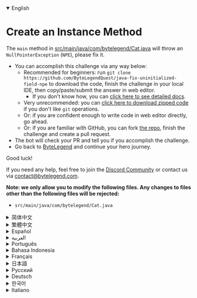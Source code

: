 <details open='true'>
<summary>English</summary>

# Create an Instance Method

The `main` method in [src/main/java/com/bytelegend/Cat.java](https://github.com/ByteLegendQuest/java-fix-uninitialized-field-npe/blob/main/src/main/java/com/bytelegend/Cat.java) will throw an `NullPointerException` (`NPE`), please fix it.

- You can accomplish this challenge via any way below:
  - Recommended for beginners: run `git clone https://github.com/ByteLegendQuest/java-fix-uninitialized-field-npe` to download the code,
    finish the challenge in your local IDE, then copy/paste/submit the answer in web editor.
    - If you don't know how, you can [click here to see detailed docs](https://github.com/ByteLegendQuest/java-fix-uninitialized-field-npe/blob/main/docs/en/clone-and-import.md).
  - Very unrecommended: you can [click here to download zipped code](https://codeload.github.com/ByteLegendQuest/java-fix-uninitialized-field-npe/zip/refs/heads/main) if you don't like `git` operations.
  - Or: if you are confident enough to write code in web editor directly, go ahead.
  - Or: if you are familiar with GitHub, you can fork [the repo](https://github.com/ByteLegendQuest/java-fix-uninitialized-field-npe), finish the challenge and create a pull request.
- The bot will check your PR and tell you if you accomplish the challenge.
- Go back to [ByteLegend](https://bytelegend.com) and continue your hero journey.

Good luck!

If you need any help, feel free to join the [Discord Community](https://discord.gg/35RreUUGWt) or contact us via [contact@bytelegend.com](mailto:contact@bytelegend.com).

**Note: we only allow you to modify the following files.
Any changes to files other than the following files will be rejected:**

- `src/main/java/com/bytelegend/Cat.java`
</details>
<details>
<summary>简体中文</summary>

# 修复一个<ruby>空指针异常<rt>NullPointerException</rt></ruby>

调用[src/main/java/com/bytelegend/Cat.java](https://github.com/ByteLegendQuest/java-fix-uninitialized-field-npe/blob/main/src/main/java/com/bytelegend/Cat.java)的`main`方法会抛出一个空指针异常（NullPointerException，简称NPE），请修复之。

- 你可以使用以下任意一种方法完成挑战：
  - 初学者推荐：运行`git clone https://git.bytelegend.com/ByteLegendQuest/java-fix-uninitialized-field-npe`将代码下载到本地，在本地使用IDE调试完成后复制到网页编辑器里提交。
    - 如果你不知道怎么做，可以点击[这里查看详细文档](https://github.com/ByteLegendQuest/java-fix-uninitialized-field-npe/blob/main/docs/zh_hans/clone-and-import.md)。
  - 非常不推荐：如果你实在不喜欢`git`命令行操作，你可以[点击这里直接下载打包好的代码](https://ghcodeload.bytelegend.com/ByteLegendQuest/java-fix-uninitialized-field-npe/zip/refs/heads/main)。
  - 或者：如果你非常自信不需要下载代码到本地调试，可以使用网页编辑器直接提交。
  - 或者：如果你对GitHub非常熟悉，你可以fork[这个仓库](https://github.com/ByteLegendQuest/java-fix-uninitialized-field-npe)、完成挑战后，创建一个Pull Request。
- 机器人将会检查你的答案，告诉你你是否通过了挑战。
- 回到[字节传说](https://bytelegend.com)，然后继续你的英雄旅程。

祝你好运！

如果你需要任何帮助，欢迎加入官方玩家QQ群（在[首页](https://bytelegend.com)右下角的`联系 & 关于`菜单里可以找到入群方式）或者[Discord社区](https://discord.gg/35RreUUGWt)，或email至[contact@bytelegend.com](mailto:contact@bytelegend.com)。

**注意：我们只允许您修改以下文件，任何对其他文件的修改都会被拒绝：**

- `src/main/java/com/bytelegend/Cat.java`
</details>
<details>
<summary>繁體中文</summary>

<h1>創建實例方法</h1><p><a href="https://github.com/ByteLegendQuest/java-fix-uninitialized-field-npe/blob/main/src/main/java/com/bytelegend/Cat.java" target="_blank">src/main/java/com/bytelegend/Cat.java</a>中的<code class="notranslate">main</code>方法會拋出<code class="notranslate">NullPointerException</code> ( <code class="notranslate">NPE</code> )，請修復它。</p><ul><li>您可以通過以下任何方式完成此挑戰：<ul><li>推薦給初學者：運行<code class="notranslate">git clone https://github.com/ByteLegendQuest/java-fix-uninitialized-field-npe</code>下載代碼，在本地 IDE 中完成挑戰，然後在網頁編輯器中復制/粘貼/提交答案.<ul><li>如果您不知道如何操作，可以<a href="https://github.com/ByteLegendQuest/java-fix-uninitialized-field-npe/blob/main/docs/en/clone-and-import.md" target="_blank">單擊此處查看詳細文檔</a>。</li></ul></li><li>非常不推薦：如果你不喜歡<code class="notranslate">git</code>操作，可以<a href="https://codeload.github.com/ByteLegendQuest/java-fix-uninitialized-field-npe/zip/refs/heads/main" target="_blank">點擊這裡下載壓縮代碼</a>。</li><li>或者：如果您有足夠的信心直接在 Web 編輯器中編寫代碼，請繼續。</li><li>或者：如果你熟悉 GitHub，你可以 fork<a href="https://github.com/ByteLegendQuest/java-fix-uninitialized-field-npe" target="_blank">倉庫</a>，完成挑戰並創建一個拉取請求。</li></ul></li><li>機器人會檢查你的 PR 並告訴你是否完成了挑戰。</li><li>回到<a href="https://bytelegend.com" target="_blank">ByteLegend</a>繼續你的英雄之旅。</li></ul><p>祝你好運！</p><p>如果您需要任何幫助，請隨時加入<a href="https://discord.gg/35RreUUGWt" target="_blank">Discord 社區</a>或通過<a href="mailto:contact@bytelegend.com" target="_blank">contact@bytelegend.com</a>聯繫我們。</p><p><strong>注意：我們只允許您修改以下文件。對以下文件以外的文件的任何更改都將被拒絕：</strong></p><ul><li> <code class="notranslate">src/main/java/com/bytelegend/Cat.java</code></li></ul></details>
<details>
<summary>Español</summary>

<h1>Crear un método de instancia</h1><p> El método <code class="notranslate">main</code> en <a href="https://github.com/ByteLegendQuest/java-fix-uninitialized-field-npe/blob/main/src/main/java/com/bytelegend/Cat.java" target="_blank">src/main/java/com/bytelegend/Cat.java</a> generará una <code class="notranslate">NullPointerException</code> ( <code class="notranslate">NPE</code> ), corríjalo.</p><ul><li> Puede lograr este desafío de cualquier manera a continuación:<ul><li> Recomendado para principiantes: ejecute <code class="notranslate">git clone https://github.com/ByteLegendQuest/java-fix-uninitialized-field-npe</code> para descargar el código, finalice el desafío en su IDE local, luego copie/pegue/envíe la respuesta en el editor web .<ul><li> Si no sabe cómo hacerlo, puede <a href="https://github.com/ByteLegendQuest/java-fix-uninitialized-field-npe/blob/main/docs/en/clone-and-import.md" target="_blank">hacer clic aquí para ver los documentos detallados</a> .</li></ul></li><li> Muy poco recomendado: puede <a href="https://codeload.github.com/ByteLegendQuest/java-fix-uninitialized-field-npe/zip/refs/heads/main" target="_blank">hacer clic aquí para descargar el código comprimido</a> si no le gustan las operaciones de <code class="notranslate">git</code> .</li><li> O: si tiene la confianza suficiente para escribir código en el editor web directamente, adelante.</li><li> O: si está familiarizado con GitHub, puede bifurcar <a href="https://github.com/ByteLegendQuest/java-fix-uninitialized-field-npe" target="_blank">el repositorio</a> , finalizar el desafío y crear una solicitud de extracción.</li></ul></li><li> El bot verificará tu PR y te dirá si logras el desafío.</li><li> Regrese a <a href="https://bytelegend.com" target="_blank">ByteLegend</a> y continúe su viaje de héroe.</li></ul><p> ¡Buena suerte!</p><p> Si necesita ayuda, no dude en unirse a la <a href="https://discord.gg/35RreUUGWt" target="_blank">comunidad de Discord</a> o contáctenos a través de <a href="mailto:contact@bytelegend.com" target="_blank">contact@bytelegend.com</a> .</p><p> <strong>Nota: solo le permitimos modificar los siguientes archivos. Cualquier cambio en los archivos que no sean los siguientes archivos será rechazado:</strong></p><ul><li> <code class="notranslate">src/main/java/com/bytelegend/Cat.java</code></li></ul></details>
<details>
<summary>العربية</summary>

<h1 style=";text-align:right;direction:rtl">قم بإنشاء طريقة مثيل</h1><p style=";text-align:right;direction:rtl"> الطريقة <code class="notranslate">main</code> في <a href="https://github.com/ByteLegendQuest/java-fix-uninitialized-field-npe/blob/main/src/main/java/com/bytelegend/Cat.java" target="_blank">src / main / java / com / bytelegend / Cat.java</a> ستلقي <code class="notranslate">NullPointerException</code> ( <code class="notranslate">NPE</code> ) ، يرجى إصلاحها.</p><ul style=";text-align:right;direction:rtl"><li style=";text-align:right;direction:rtl"> يمكنك إنجاز هذا التحدي بأي طريقة أدناه:<ul style=";text-align:right;direction:rtl"><li style=";text-align:right;direction:rtl"> موصى به للمبتدئين: قم بتشغيل <code class="notranslate">git clone https://github.com/ByteLegendQuest/java-fix-uninitialized-field-npe</code> لتنزيل الكود ، وإنهاء التحدي في IDE المحلي الخاص بك ، ثم نسخ / لصق / إرسال الإجابة في محرر الويب .<ul style=";text-align:right;direction:rtl"><li style=";text-align:right;direction:rtl"> إذا كنت لا تعرف كيف يمكنك <a href="https://github.com/ByteLegendQuest/java-fix-uninitialized-field-npe/blob/main/docs/en/clone-and-import.md" target="_blank">النقر هنا لمشاهدة المستندات التفصيلية</a> .</li></ul></li><li style=";text-align:right;direction:rtl"> غير موصى به على الإطلاق: يمكنك <a href="https://codeload.github.com/ByteLegendQuest/java-fix-uninitialized-field-npe/zip/refs/heads/main" target="_blank">النقر هنا لتنزيل رمز مضغوط</a> إذا كنت لا تحب عمليات <code class="notranslate">git</code> .</li><li style=";text-align:right;direction:rtl"> أو: إذا كنت واثقًا بدرجة كافية لكتابة التعليمات البرمجية في محرر الويب مباشرةً ، فابدأ.</li><li style=";text-align:right;direction:rtl"> أو: إذا كنت معتادًا على GitHub ، فيمكنك تفرع <a href="https://github.com/ByteLegendQuest/java-fix-uninitialized-field-npe" target="_blank">الريبو</a> وإنهاء التحدي وإنشاء طلب سحب.</li></ul></li><li style=";text-align:right;direction:rtl"> سيتحقق الروبوت من العلاقات العامة الخاصة بك ويخبرك إذا أنجزت التحدي.</li><li style=";text-align:right;direction:rtl"> ارجع إلى <a href="https://bytelegend.com" target="_blank">ByteLegend وتابع</a> رحلة بطلك.</li></ul><p style=";text-align:right;direction:rtl"> حظ سعيد!</p><p style=";text-align:right;direction:rtl"> إذا كنت بحاجة إلى أي مساعدة ، فلا تتردد في الانضمام إلى <a href="https://discord.gg/35RreUUGWt" target="_blank">مجتمع Discord</a> أو الاتصال بنا عبر <a href="mailto:contact@bytelegend.com" target="_blank">contact@bytelegend.com</a> .</p><p style=";text-align:right;direction:rtl"> <strong>ملاحظة: نسمح لك فقط بتعديل الملفات التالية. سيتم رفض أي تغييرات يتم إجراؤها على الملفات بخلاف الملفات التالية:</strong></p><ul style=";text-align:right;direction:rtl"><li style=";text-align:right;direction:rtl"> <code class="notranslate">src/main/java/com/bytelegend/Cat.java</code></li></ul></details>
<details>
<summary>Português</summary>

<h1>Criar um método de instância</h1><p> O método <code class="notranslate">main</code> em <a href="https://github.com/ByteLegendQuest/java-fix-uninitialized-field-npe/blob/main/src/main/java/com/bytelegend/Cat.java" target="_blank">src/main/java/com/bytelegend/Cat.java</a> lançará um <code class="notranslate">NullPointerException</code> ( <code class="notranslate">NPE</code> ), por favor, corrija-o.</p><ul><li> Você pode realizar esse desafio de qualquer maneira abaixo:<ul><li> Recomendado para iniciantes: execute <code class="notranslate">git clone https://github.com/ByteLegendQuest/java-fix-uninitialized-field-npe</code> para baixar o código, conclua o desafio em seu IDE local e copie/cole/envie a resposta no editor da web .<ul><li> Se você não sabe como, você pode <a href="https://github.com/ByteLegendQuest/java-fix-uninitialized-field-npe/blob/main/docs/en/clone-and-import.md" target="_blank">clicar aqui para ver documentos detalhados</a> .</li></ul></li><li> Muito não recomendado: você pode <a href="https://codeload.github.com/ByteLegendQuest/java-fix-uninitialized-field-npe/zip/refs/heads/main" target="_blank">clicar aqui para baixar o código zipado</a> se não gostar das operações do <code class="notranslate">git</code> .</li><li> Ou: se você estiver confiante o suficiente para escrever código diretamente no editor web, vá em frente.</li><li> Ou: se você estiver familiarizado com o GitHub, você pode bifurcar <a href="https://github.com/ByteLegendQuest/java-fix-uninitialized-field-npe" target="_blank">o repo</a> , finalizar o desafio e criar um pull request.</li></ul></li><li> O bot verificará seu PR e informará se você cumpriu o desafio.</li><li> Volte para <a href="https://bytelegend.com" target="_blank">ByteLegend</a> e continue sua jornada de herói.</li></ul><p> Boa sorte!</p><p> Se precisar de ajuda, sinta-se à vontade para se juntar à <a href="https://discord.gg/35RreUUGWt" target="_blank">Comunidade Discord</a> ou entre em contato conosco via <a href="mailto:contact@bytelegend.com" target="_blank">contact@bytelegend.com</a> .</p><p> <strong>Nota: só permitimos que você modifique os seguintes arquivos. Quaisquer alterações em arquivos que não sejam os arquivos a seguir serão rejeitadas:</strong></p><ul><li> <code class="notranslate">src/main/java/com/bytelegend/Cat.java</code></li></ul></details>
<details>
<summary>Bahasa Indonesia</summary>

<h1>Buat Metode Instance</h1><p> Metode <code class="notranslate">main</code> di <a href="https://github.com/ByteLegendQuest/java-fix-uninitialized-field-npe/blob/main/src/main/java/com/bytelegend/Cat.java" target="_blank">src/main/java/com/bytelegend/Cat.java</a> akan memunculkan <code class="notranslate">NullPointerException</code> ( <code class="notranslate">NPE</code> ), tolong perbaiki.</p><ul><li> Anda dapat menyelesaikan tantangan ini melalui cara apa pun di bawah ini:<ul><li> Direkomendasikan untuk pemula: jalankan <code class="notranslate">git clone https://github.com/ByteLegendQuest/java-fix-uninitialized-field-npe</code> untuk mengunduh kode, selesaikan tantangan di IDE lokal Anda, lalu salin/tempel/kirim jawabannya di editor web .<ul><li> Jika Anda tidak tahu caranya, Anda dapat <a href="https://github.com/ByteLegendQuest/java-fix-uninitialized-field-npe/blob/main/docs/en/clone-and-import.md" target="_blank">mengklik di sini untuk melihat dokumen terperinci</a> .</li></ul></li><li> Sangat tidak direkomendasikan: Anda dapat <a href="https://codeload.github.com/ByteLegendQuest/java-fix-uninitialized-field-npe/zip/refs/heads/main" target="_blank">mengklik di sini untuk mengunduh kode zip</a> jika Anda tidak menyukai operasi <code class="notranslate">git</code> .</li><li> Atau: jika Anda cukup percaya diri untuk menulis kode di editor web secara langsung, silakan.</li><li> Atau: jika Anda terbiasa dengan GitHub, Anda dapat melakukan fork <a href="https://github.com/ByteLegendQuest/java-fix-uninitialized-field-npe" target="_blank">repo</a> , menyelesaikan tantangan, dan membuat permintaan tarik.</li></ul></li><li> Bot akan memeriksa PR Anda dan memberi tahu Anda jika Anda menyelesaikan tantangan.</li><li> Kembali ke <a href="https://bytelegend.com" target="_blank">ByteLegend</a> dan lanjutkan perjalanan pahlawan Anda.</li></ul><p> Semoga beruntung!</p><p> Jika Anda memerlukan bantuan, jangan ragu untuk bergabung dengan <a href="https://discord.gg/35RreUUGWt" target="_blank">Komunitas Discord</a> atau hubungi kami melalui <a href="mailto:contact@bytelegend.com" target="_blank">contact@bytelegend.com</a> .</p><p> <strong>Catatan: kami hanya mengizinkan Anda untuk mengubah file berikut. Setiap perubahan pada file selain file berikut akan ditolak:</strong></p><ul><li> <code class="notranslate">src/main/java/com/bytelegend/Cat.java</code></li></ul></details>
<details>
<summary>Français</summary>

<h1>Créer une méthode d&#39;instance</h1><p> La méthode <code class="notranslate">main</code> dans <a href="https://github.com/ByteLegendQuest/java-fix-uninitialized-field-npe/blob/main/src/main/java/com/bytelegend/Cat.java" target="_blank">src/main/java/com/bytelegend/Cat.java</a> lancera une <code class="notranslate">NullPointerException</code> ( <code class="notranslate">NPE</code> ), veuillez la corriger.</p><ul><li> Vous pouvez accomplir ce défi de n&#39;importe quelle manière ci-dessous:<ul><li> Recommandé pour les débutants : exécutez <code class="notranslate">git clone https://github.com/ByteLegendQuest/java-fix-uninitialized-field-npe</code> pour télécharger le code, terminez le défi dans votre IDE local, puis copiez/collez/soumettez la réponse dans l&#39;éditeur Web .<ul><li> Si vous ne savez pas comment faire, vous pouvez <a href="https://github.com/ByteLegendQuest/java-fix-uninitialized-field-npe/blob/main/docs/en/clone-and-import.md" target="_blank">cliquer ici pour voir la documentation détaillée</a> .</li></ul></li><li> Très déconseillé : vous pouvez <a href="https://codeload.github.com/ByteLegendQuest/java-fix-uninitialized-field-npe/zip/refs/heads/main" target="_blank">cliquer ici pour télécharger le code compressé</a> si vous n&#39;aimez pas les opérations <code class="notranslate">git</code> .</li><li> Ou : si vous êtes suffisamment confiant pour écrire du code directement dans l&#39;éditeur Web, continuez.</li><li> Ou : si vous êtes familier avec GitHub, vous pouvez forker <a href="https://github.com/ByteLegendQuest/java-fix-uninitialized-field-npe" target="_blank">le dépôt</a> , terminer le défi et créer une demande d&#39;extraction.</li></ul></li><li> Le bot vérifiera votre PR et vous dira si vous accomplissez le défi.</li><li> Retournez à <a href="https://bytelegend.com" target="_blank">ByteLegend</a> et continuez votre voyage de héros.</li></ul><p> Bonne chance!</p><p> Si vous avez besoin d&#39;aide, n&#39;hésitez pas à rejoindre la <a href="https://discord.gg/35RreUUGWt" target="_blank">communauté Discord</a> ou à nous contacter via <a href="mailto:contact@bytelegend.com" target="_blank">contact@bytelegend.com</a> .</p><p> <strong>Remarque : nous vous autorisons uniquement à modifier les fichiers suivants. Toute modification de fichiers autres que les fichiers suivants sera rejetée :</strong></p><ul><li> <code class="notranslate">src/main/java/com/bytelegend/Cat.java</code></li></ul></details>
<details>
<summary>日本語</summary>

<h1>インスタンスメソッドを作成する</h1><p><a href="https://github.com/ByteLegendQuest/java-fix-uninitialized-field-npe/blob/main/src/main/java/com/bytelegend/Cat.java" target="_blank">src / main / java / com / bytelegend / Cat.java</a>の<code class="notranslate">main</code>メソッドは<code class="notranslate">NullPointerException</code> （ <code class="notranslate">NPE</code> ）をスローします。修正してください。</p><ul><li>この課題は、以下のいずれかの方法で達成できます。<ul><li>初心者に推奨： <code class="notranslate">git clone https://github.com/ByteLegendQuest/java-fix-uninitialized-field-npe</code>を実行してコードをダウンロードし、ローカルIDEでチャレンジを終了してから、Webエディターで回答をコピー/貼り付け/送信します。<ul><li>方法がわからない場合は、 <a href="https://github.com/ByteLegendQuest/java-fix-uninitialized-field-npe/blob/main/docs/en/clone-and-import.md" target="_blank">ここをクリックして詳細なドキュメントを参照してください</a>。</li></ul></li><li>非常に推奨されていません<code class="notranslate">git</code>操作が気に入らない場合は、 <a href="https://codeload.github.com/ByteLegendQuest/java-fix-uninitialized-field-npe/zip/refs/heads/main" target="_blank">ここをクリックしてzipコードをダウンロード</a>できます。</li><li>または：Webエディターで直接コードを記述できる自信がある場合は、先に進んでください。</li><li>または：GitHubに精通している場合は<a href="https://github.com/ByteLegendQuest/java-fix-uninitialized-field-npe" target="_blank">、リポジトリ</a>をフォークしてチャレンジを終了し、プルリクエストを作成できます。</li></ul></li><li>ボットはPRをチェックし、チャレンジを達成したかどうかを通知します。</li><li> <a href="https://bytelegend.com" target="_blank">ByteLegend</a>に戻り、ヒーローの旅を続けてください。</li></ul><p>幸運を！</p><p>ヘルプが必要な場合は、 <a href="https://discord.gg/35RreUUGWt" target="_blank">Discordコミュニティ</a>に参加するか、contact <a href="mailto:contact@bytelegend.com" target="_blank">@bytelegend.com</a>からお問い合わせください。</p><p><strong>注：変更できるのは次のファイルのみです。次のファイル以外のファイルへの変更は拒否されます。</strong></p><ul><li> <code class="notranslate">src/main/java/com/bytelegend/Cat.java</code></li></ul></details>
<details>
<summary>Русский</summary>

<h1>Создайте метод экземпляра</h1><p> <code class="notranslate">main</code> метод в <a href="https://github.com/ByteLegendQuest/java-fix-uninitialized-field-npe/blob/main/src/main/java/com/bytelegend/Cat.java" target="_blank">src/main/java/com/bytelegend/Cat.java</a> вызовет исключение <code class="notranslate">NullPointerException</code> ( <code class="notranslate">NPE</code> ), исправьте его.</p><ul><li> Вы можете выполнить эту задачу любым способом, указанным ниже:<ul><li> Рекомендуется для начинающих: запустите <code class="notranslate">git clone https://github.com/ByteLegendQuest/java-fix-uninitialized-field-npe</code> , чтобы загрузить код, выполните задание в локальной среде IDE, затем скопируйте/вставьте/отправьте ответ в веб-редакторе. .<ul><li> Если вы не знаете, как это сделать, вы можете <a href="https://github.com/ByteLegendQuest/java-fix-uninitialized-field-npe/blob/main/docs/en/clone-and-import.md" target="_blank">щелкнуть здесь, чтобы просмотреть подробную документацию</a> .</li></ul></li><li> Крайне не рекомендуется: вы можете <a href="https://codeload.github.com/ByteLegendQuest/java-fix-uninitialized-field-npe/zip/refs/heads/main" target="_blank">нажать здесь, чтобы загрузить заархивированный код</a> , если вам не нравятся операции <code class="notranslate">git</code> .</li><li> Или: если вы достаточно уверены, чтобы писать код напрямую в веб-редакторе, вперед.</li><li> Или: если вы знакомы с GitHub, вы можете разветвить <a href="https://github.com/ByteLegendQuest/java-fix-uninitialized-field-npe" target="_blank">репозиторий</a> , выполнить задание и создать запрос на включение.</li></ul></li><li> Бот проверит ваш PR и сообщит, выполнили ли вы задание.</li><li> Вернитесь в <a href="https://bytelegend.com" target="_blank">ByteLegend</a> и продолжайте свое героическое путешествие.</li></ul><p> Удачи!</p><p> Если вам нужна помощь, присоединяйтесь к <a href="https://discord.gg/35RreUUGWt" target="_blank">сообществу Discord</a> или свяжитесь с нами по <a href="mailto:contact@bytelegend.com" target="_blank">адресу contact@bytelegend.com</a> .</p><p> <strong>Примечание: мы разрешаем вам изменять только следующие файлы. Любые изменения в файлах, кроме следующих файлов, будут отклонены:</strong></p><ul><li> <code class="notranslate">src/main/java/com/bytelegend/Cat.java</code></li></ul></details>
<details>
<summary>Deutsch</summary>

<h1>Erstellen Sie eine Instanzmethode</h1><p> Die <code class="notranslate">main</code> in <a href="https://github.com/ByteLegendQuest/java-fix-uninitialized-field-npe/blob/main/src/main/java/com/bytelegend/Cat.java" target="_blank">src/main/java/com/bytelegend/Cat.java löst</a> eine <code class="notranslate">NullPointerException</code> ( <code class="notranslate">NPE</code> ) aus, bitte beheben Sie sie.</p><ul><li> Sie können diese Herausforderung auf eine der folgenden Arten meistern:<ul><li> Empfohlen für Anfänger: Führen Sie <code class="notranslate">git clone https://github.com/ByteLegendQuest/java-fix-uninitialized-field-npe</code> aus, um den Code herunterzuladen, beenden Sie die Herausforderung in Ihrer lokalen IDE und kopieren/fügen Sie dann die Antwort im Web-Editor ein/übermitteln Sie sie .<ul><li> Wenn Sie nicht wissen, wie, können <a href="https://github.com/ByteLegendQuest/java-fix-uninitialized-field-npe/blob/main/docs/en/clone-and-import.md" target="_blank">Sie hier klicken, um detaillierte Dokumente anzuzeigen</a> .</li></ul></li><li> Sehr nicht zu empfehlen: Sie können <a href="https://codeload.github.com/ByteLegendQuest/java-fix-uninitialized-field-npe/zip/refs/heads/main" target="_blank">hier klicken, um den gezippten Code herunterzuladen,</a> wenn Sie <code class="notranslate">git</code> -Operationen nicht mögen.</li><li> Oder: Wenn Sie sicher genug sind, Code direkt im Web-Editor zu schreiben, fahren Sie fort.</li><li> Oder: Wenn Sie sich mit GitHub auskennen, können Sie <a href="https://github.com/ByteLegendQuest/java-fix-uninitialized-field-npe" target="_blank">das Repo forken</a> , die Challenge beenden und einen Pull-Request erstellen.</li></ul></li><li> Der Bot überprüft Ihre PR und teilt Ihnen mit, ob Sie die Herausforderung meistern.</li><li> Gehen Sie zurück zu <a href="https://bytelegend.com" target="_blank">ByteLegend</a> und setzen Sie Ihre Heldenreise fort.</li></ul><p> Viel Glück!</p><p> Wenn Sie Hilfe benötigen, können Sie sich gerne der <a href="https://discord.gg/35RreUUGWt" target="_blank">Discord Community</a> anschließen oder uns über <a href="mailto:contact@bytelegend.com" target="_blank">contact@bytelegend.com kontaktieren</a> .</p><p> <strong>Hinweis: Wir erlauben Ihnen nur, die folgenden Dateien zu ändern. Alle Änderungen an anderen Dateien als den folgenden Dateien werden abgelehnt:</strong></p><ul><li> <code class="notranslate">src/main/java/com/bytelegend/Cat.java</code></li></ul></details>
<details>
<summary>한국어</summary>

<h1>인스턴스 메소드 생성</h1><p> <a href="https://github.com/ByteLegendQuest/java-fix-uninitialized-field-npe/blob/main/src/main/java/com/bytelegend/Cat.java" target="_blank">src/main/java/com/bytelegend/Cat.java</a> 의 <code class="notranslate">main</code> 메소드에서 <code class="notranslate">NullPointerException</code> ( <code class="notranslate">NPE</code> )이 발생합니다. 수정해주세요.</p><ul><li> 아래 방법을 통해 이 챌린지를 완료할 수 있습니다.<ul><li> 초보자를 위한 권장 사항: <code class="notranslate">git clone https://github.com/ByteLegendQuest/java-fix-uninitialized-field-npe</code> 를 실행하여 코드를 다운로드하고 로컬 IDE에서 챌린지를 완료한 다음 웹 편집기에서 답변을 복사/붙여넣기/제출합니다. .<ul><li> 방법을 모르는 경우 <a href="https://github.com/ByteLegendQuest/java-fix-uninitialized-field-npe/blob/main/docs/en/clone-and-import.md" target="_blank">여기를 클릭하여 자세한 문서를 볼</a> 수 있습니다.</li></ul></li><li> 매우 권장하지 않음: <code class="notranslate">git</code> 작업이 마음에 들지 않으면 <a href="https://codeload.github.com/ByteLegendQuest/java-fix-uninitialized-field-npe/zip/refs/heads/main" target="_blank">여기를 클릭하여 압축 코드를 다운로드</a> 할 수 있습니다.</li><li> 또는 웹 편집기에서 직접 코드를 작성할 만큼 자신이 있다면 계속 진행하십시오.</li><li> 또는 GitHub에 익숙하다면 리포지토리를 분기 <a href="https://github.com/ByteLegendQuest/java-fix-uninitialized-field-npe" target="_blank">하고</a> 챌린지를 완료하고 풀 요청을 생성할 수 있습니다.</li></ul></li><li> 봇은 PR을 확인하고 도전 과제를 달성했는지 알려줍니다.</li><li> <a href="https://bytelegend.com" target="_blank">ByteLegend</a> 로 돌아가 영웅 여정을 계속하세요.</li></ul><p> 행운을 빕니다!</p><p> 도움이 필요하면 언제든지 <a href="https://discord.gg/35RreUUGWt" target="_blank">Discord 커뮤니티</a> 에 가입하거나 <a href="mailto:contact@bytelegend.com" target="_blank">contact@bytelegend.com</a> 을 통해 문의하세요.</p><p> <strong>참고: 다음 파일만 수정할 수 있습니다. 다음 파일 이외의 파일에 대한 변경 사항은 거부됩니다.</strong></p><ul><li> <code class="notranslate">src/main/java/com/bytelegend/Cat.java</code></li></ul></details>
<details>
<summary>Italiano</summary>

<h1>Crea un metodo di istanza</h1><p> Il metodo <code class="notranslate">main</code> in <a href="https://github.com/ByteLegendQuest/java-fix-uninitialized-field-npe/blob/main/src/main/java/com/bytelegend/Cat.java" target="_blank">src/main/java/com/bytelegend/Cat.java</a> genererà un&#39;eccezione <code class="notranslate">NullPointerException</code> ( <code class="notranslate">NPE</code> ), correggila.</p><ul><li> Puoi portare a termine questa sfida in qualsiasi modo di seguito:<ul><li> Consigliato per i principianti: esegui <code class="notranslate">git clone https://github.com/ByteLegendQuest/java-fix-uninitialized-field-npe</code> per scaricare il codice, completa la sfida nel tuo IDE locale, quindi copia/incolla/invia la risposta nell&#39;editor web .<ul><li> Se non sai come fare, puoi fare <a href="https://github.com/ByteLegendQuest/java-fix-uninitialized-field-npe/blob/main/docs/en/clone-and-import.md" target="_blank">clic qui per visualizzare i documenti dettagliati</a> .</li></ul></li><li> Molto sconsigliato: puoi fare <a href="https://codeload.github.com/ByteLegendQuest/java-fix-uninitialized-field-npe/zip/refs/heads/main" target="_blank">clic qui per scaricare il codice zippato</a> se non ti piacciono le operazioni <code class="notranslate">git</code> .</li><li> Oppure: se sei abbastanza sicuro da scrivere il codice direttamente nell&#39;editor web, vai avanti.</li><li> Oppure: se hai familiarità con GitHub, puoi eseguire il fork <a href="https://github.com/ByteLegendQuest/java-fix-uninitialized-field-npe" target="_blank">del repository</a> , completare la sfida e creare una richiesta pull.</li></ul></li><li> Il bot controllerà il tuo PR e ti dirà se hai superato la sfida.</li><li> Torna a <a href="https://bytelegend.com" target="_blank">ByteLegend</a> e continua il tuo viaggio da eroe.</li></ul><p> Buona fortuna!</p><p> Se hai bisogno di aiuto, non esitare a unirti alla <a href="https://discord.gg/35RreUUGWt" target="_blank">community di Discord</a> o contattaci tramite <a href="mailto:contact@bytelegend.com" target="_blank">contact@bytelegend.com</a> .</p><p> <strong>Nota: ti permettiamo solo di modificare i seguenti file. Eventuali modifiche ai file diversi dai seguenti file verranno rifiutate:</strong></p><ul><li> <code class="notranslate">src/main/java/com/bytelegend/Cat.java</code></li></ul></details>